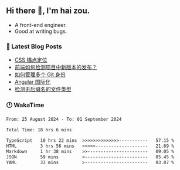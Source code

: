 ## Hi there 👋, I'm hai zou.

- A front-end engineer.
- Good at writing bugs.

### 📖 Latest Blog Posts
<!-- BLOG-POST-LIST:START -->
- [CSS 锚点定位](https://blog.izou.top/css/anchor-position/)
- [前端如何检测项目中新版本的发布？](https://blog.izou.top/angular/version-update/)
- [如何管理多个 Git 身份](https://blog.izou.top/git/multi-git-identity/)
- [Angular 国际化](https://blog.izou.top/angular/i18n/)
- [检测无后缀名的文件类型](https://blog.izou.top/js/filetype-check/)
<!-- BLOG-POST-LIST:END -->

### 🕐 WakaTime
<!--START_SECTION:waka-->

```txt
From: 25 August 2024 - To: 01 September 2024

Total Time: 18 hrs 6 mins

TypeScript   10 hrs 22 mins  >>>>>>>>>>>>>>-----------   57.15 %
HTML         3 hrs 56 mins   >>>>>--------------------   21.69 %
Markdown     1 hr 38 mins    >>-----------------------   09.05 %
JSON         59 mins         >------------------------   05.45 %
YAML         33 mins         >------------------------   03.07 %
```

<!--END_SECTION:waka-->
